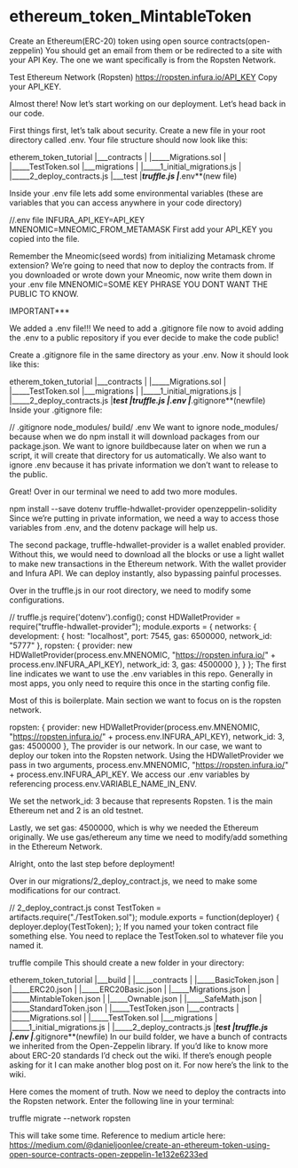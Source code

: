 # ethereum_token_MintableToken
Create an Ethereum(ERC-20) token using open source contracts(open-zeppelin)
You should get an email from them or be redirected to a site with your API Key. The one we want specifically is from the Ropsten Network.

Test Ethereum Network (Ropsten)
https://ropsten.infura.io/API_KEY
Copy your API_KEY.

Almost there! Now let’s start working on our deployment. Let’s head back in our code.

First things first, let’s talk about security. Create a new file in your root directory called .env. Your file structure should now look like this:

etherem_token_tutorial
|___contracts
| |_____Migrations.sol
| |_____TestToken.sol
|___migrations
| |_____1_initial_migrations.js
| |_____2_deploy_contracts.js
|___test
|___truffle.js
|___.env**(new file)


Inside your .env file lets add some environmental variables (these are variables that you can access anywhere in your code directory)

//.env file
INFURA_API_KEY=API_KEY
MNENOMIC=MNEOMIC_FROM_METAMASK
First add your API_KEY you copied into the file.

Remember the Mneomic(seed words) from initializing Metamask chrome extension? We’re going to need that now to deploy the contracts from. If you downloaded or wrote down your Mneomic, now write them down in your .env file MNENOMIC=SOME KEY PHRASE YOU DONT WANT THE PUBLIC TO KNOW.

IMPORTANT***

We added a .env file!!! We need to add a .gitignore file now to avoid adding the .env to a public repository if you ever decide to make the code public!

Create a .gitignore file in the same directory as your .env. Now it should look like this:

etherem_token_tutorial
|___contracts
| |_____Migrations.sol
| |_____TestToken.sol
|___migrations
| |_____1_initial_migrations.js
| |_____2_deploy_contracts.js
|___test
|___truffle.js
|___.env
|___.gitignore**(newfile)
Inside your .gitignore file:

// .gitignore
node_modules/
build/
.env
We want to ignore node_modules/ because when we do npm install it will download packages from our package.json. We want to ignore buildbecause later on when we run a script, it will create that directory for us automatically. We also want to ignore .env because it has private information we don’t want to release to the public.

Great! Over in our terminal we need to add two more modules.

npm install --save dotenv truffle-hdwallet-provider openzeppelin-solidity
Since we’re putting in private information, we need a way to access those variables from .env, and the dotenv package will help us.

The second package, truffle-hdwallet-provider is a wallet enabled provider. Without this, we would need to download all the blocks or use a light wallet to make new transactions in the Ethereum network. With the wallet provider and Infura API. We can deploy instantly, also bypassing painful processes.

Over in the truffle.js in our root directory, we need to modify some configurations.

// truffle.js
require('dotenv').config();
const HDWalletProvider = require("truffle-hdwallet-provider");
module.exports = {
  networks: {
    development: {
      host: "localhost",
      port: 7545,
      gas: 6500000,
      network_id: "5777"
    },
    ropsten: {
        provider: new HDWalletProvider(process.env.MNENOMIC, "https://ropsten.infura.io/" + process.env.INFURA_API_KEY),
        network_id: 3,
        gas: 4500000
    },
  }
};
The first line indicates we want to use the .env variables in this repo. Generally in most apps, you only need to require this once in the starting config file.

Most of this is boilerplate. Main section we want to focus on is the ropsten network.

ropsten: {
        provider: new HDWalletProvider(process.env.MNENOMIC, "https://ropsten.infura.io/" + process.env.INFURA_API_KEY),
        network_id: 3,
        gas: 4500000
    },
The provider is our network. In our case, we want to deploy our token into the Ropsten network. Using the HDWalletProvider we pass in two arguments, process.env.MNENOMIC, "https://ropsten.infura.io/" + process.env.INFURA_API_KEY. We access our .env variables by referencing process.env.VARIABLE_NAME_IN_ENV.

We set the network_id: 3 because that represents Ropsten. 1 is the main Ethereum net and 2 is an old testnet.

Lastly, we set gas: 4500000, which is why we needed the Ethereum originally. We use gas/ethereum any time we need to modify/add something in the Ethereum Network.

Alright, onto the last step before deployment!

Over in our migrations/2_deploy_contract.js, we need to make some modifications for our contract.

// 2_deploy_contract.js
const TestToken = artifacts.require("./TestToken.sol");
module.exports = function(deployer) {
  deployer.deploy(TestToken);
};
If you named your token contract file something else. You need to replace the TestToken.sol to whatever file you named it.

truffle compile
This should create a new folder in your directory:

etherem_token_tutorial
|___build
| |_____contracts
|    |_____BasicToken.json
|    |_____ERC20.json
|    |_____ERC20Basic.json
|    |_____Migrations.json
|    |_____MintableToken.json
|    |_____Ownable.json
|    |_____SafeMath.json
|    |_____StandardToken.json
|    |_____TestToken.json
|___contracts
| |_____Migrations.sol
| |_____TestToken.sol
|___migrations
| |_____1_initial_migrations.js
| |_____2_deploy_contracts.js
|___test
|___truffle.js
|___.env
|___.gitignore**(newfile)
In our build folder, we have a bunch of contracts we inherited from the Open-Zeppelin library. If you’d like to know more about ERC-20 standards I’d check out the wiki. If there’s enough people asking for it I can make another blog post on it. For now here’s the link to the wiki.

Here comes the moment of truth. Now we need to deploy the contracts into the Ropsten network. Enter the following line in your terminal:

truffle migrate --network ropsten

This will take some time.
Reference to medium article here: https://medium.com/@danieljoonlee/create-an-ethereum-token-using-open-source-contracts-open-zeppelin-1e132e6233ed
